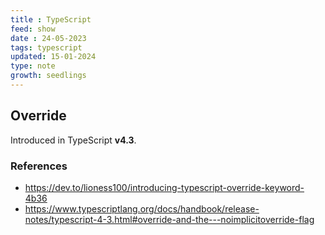 ```yaml
---
title : TypeScript
feed: show
date : 24-05-2023
tags: typescript
updated: 15-01-2024
type: note
growth: seedlings
---
```



## Override

Introduced in TypeScript **v4.3**.

### References
- https://dev.to/lioness100/introducing-typescript-override-keyword-4b36
- https://www.typescriptlang.org/docs/handbook/release-notes/typescript-4-3.html#override-and-the---noimplicitoverride-flag
